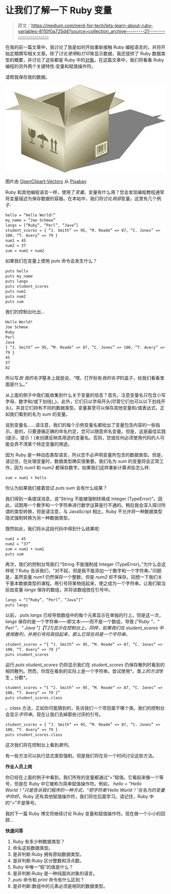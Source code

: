 # 让我们了解一下 Ruby 变量

> 原文：<https://medium.com/nerd-for-tech/lets-learn-about-ruby-variables-8110f0a725d4?source=collection_archive---------21----------------------->

在我的前一篇文章中，我讨论了我是如何开始重新接触 Ruby 编程语言的，并将开始定期撰写相关文章。除了讨论*使用*和*打印*来显示数据，我还提供了 Ruby 数据类型的概要，并讨论了这些都是 Ruby 中的[对象](https://en.wikipedia.org/wiki/Object_(computer_science))。在这篇文章中，我们将看看 Ruby 编程的另外两个关键特性:变量和赋值操作符。

请帮我保存我的数据。

![](img/282000434c75a151554e947faaac8644.png)

图片由 [OpenClipart-Vectors](https://pixabay.com/users/openclipart-vectors-30363/?utm_source=link-attribution&amp;utm_medium=referral&amp;utm_campaign=image&amp;utm_content=161578) 从 [Pixabay](https://pixabay.com/?utm_source=link-attribution&amp;utm_medium=referral&amp;utm_campaign=image&amp;utm_content=161578)

Ruby 和其他编程语言一样，使用了*变量*。变量有什么用？您会发现编程教程通常将变量描述为保存数据的容器。在本帖中，我们将讨论*局部*变量。这里有几个例子:

```
hello = “Hello World!”
my_name = “Joe Schmoe”
langs = [“Ruby”, “Perl”, “Java”]
student_scores = { “J. Smith” => 95, “M. Reade” => 87, “C. Jones” => 100, “T. Avery” => 79 }
num1 = 45
num2 = 37
sum = num1 + num2
```

如果我们在变量上使用 *puts* 命令会发生什么？

```
puts hello
puts my_name
puts langs
puts student_scores
puts num1
puts num2
puts sum
```

我们的控制台吐出…

```
Hello World!
Joe Schmoe
Ruby
Perl
Java
{ “J. Smith” => 95, “M. Reade” => 87, “C. Jones” => 100, “T. Avery” => 79 }
45
37
82
```

所以写*放* *我的名字*基本上就是说，“嘿，打开标有*我的名字*的盒子，给我们看看里面是什么。”

从上面的例子中我们能收集到什么关于变量的信息？首先，注意变量名只包含小写字母、数字和/或下划线(_)。此外，它们只以字母开头(尽管它们也可以以下划线开头)，并且它们持有不同的数据类型。变量甚至可以保存其他变量和/或表达式，正如我们看到的名为 *sum* 的变量。

说到变量名……请注意，我们的每个示例变量名都给出了变量包含内容的一些指示。是的，只要遵循正确的命名约定，您可以随意命名变量。但是，这是最佳实践(提示，提示！)来创建反映其用途的变量名。否则，您或任何必须使用代码的人可能会弄不清某个特定变量的用途。

因为 Ruby 是一种动态类型语言，所以您不必声明变量所包含的数据类型。但是，请记住，在处理变量时，数据类型确实很重要。我们名为 *sum* 的变量将会正常工作，因为 *num1* 和 *num2* 都保存数字。如果我们这样重新计算*和*会怎么样:

```
sum = num1 + hello
```

你认为如果我们接着尝试 *puts sum* 会有什么结果？

我们得到一条错误消息，说“String 不能被强制转换成 Integer (TypeError)”。因此，试图用一个数字和一个字符串进行数学运算是行不通的。稍后我会深入探讨所谓的类型转换，但是请注意，与 JavaScript 相比，Ruby 不允许将一种数据类型隐式强制转换为另一种数据类型。

既然如此，我们将从这段代码中得到什么结果呢:

```
num1 = 45
num2 = “37”
sum = num1 + num2
puts sum
```

再次，我们的控制台骂我们:“String 不能强制成 Integer (TypeError)。”为什么会这样呢？Ruby 告诉我们，“对不起，但是我不能添加一个数字和一个字符串。”问题是，虽然变量 *num1* 仍然保存一个整数，但是 *num2* 却不保存。回想一下我们关于基本数据类型的课程。用引号将某物括起来，使之成为一个字符串。让我们取当前由变量 *langs* 保存的数组，并将该数组放在引号中。

```
langs = “[“Ruby”, “Perl”, “Java”]”
puts langs
```

以前， *puts langs* 已经导致数组中的每个元素显示在单独的行上。但是这一次， *langs* 保存的是一个字符串——即文本——而不是一个数组，导致 *["Ruby "、" Perl "、" Java "]【T21]显示在控制台上。同样，如果我们在 *student_scores* 中使用散列，并用引号将其括起来，那么它现在将是一个字符串。*

```
student_scores = “{ “J. Smith” => 95, “M. Reade” => 87, “C. Jones” => 100, “T. Avery” => 79 }”
puts student_scores
```

运行 *puts student_scores* 仍将显示我们在 *student_scores* 仍保存散列时看到的相同散列。然而，你现在看到的实际上是一个字符串。尝试使用*。类*上的方法*学生 _ 分数*。

```
student_scores = “{ “J. Smith” => 95, “M. Reade” => 87, “C. Jones” => 100, “T. Avery” => 79 }”
puts student_scores.class
```

*。class* 方法，正如你可能猜到的，告诉我们一个项目属于哪个类。我们的控制台会显示*字符串*。现在让我们去掉那些讨厌的引号。

```
student_scores = { “J. Smith” => 95, “M. Reade” => 87, “C. Jones” => 100, “T. Avery” => 79 }
puts student_scores.class
```

这次我们将在控制台上看到*散列*。

有一些方法可以执行显式类型强制，但是我们将在另一个时间讨论这些方法。

**作业人员上岗**

你已经在上面的例子中看到，我们所有的变量都通过“=”赋值。它看起来像一个等号，但是在 Ruby 中它被称为简单赋值操作符。例如， *hello = "Hello World！"*只是告诉我们程序的一种方式，“把字符串‘Hello World！’在名为*的变量中你好*。Ruby 还有其他赋值操作符，我们将在后面学习。请记住，Ruby 中的“=”不是等号。

我的下一篇 Ruby 博文将继续讨论 Ruby 变量和赋值操作符。现在做一个小小的回顾…

**快速问答**

1.  Ruby 有多少种数据类型？
2.  命名这些数据类型。
3.  是非判断:Ruby 拥有原始数据类型。
4.  是非判断:Ruby 区分整数和浮点数。
5.  Ruby 中唯一“假”的值是什么？
6.  是非判断:Ruby 是一种纯面向对象的语言。
7.  *puts* 命令和 *print* 命令有什么区别？
8.  是非判断:数组中的元素必须是相同的数据类型。